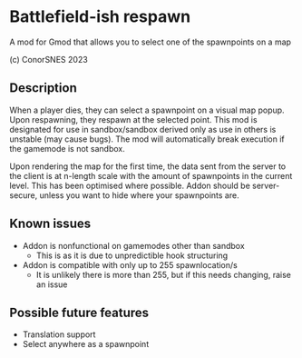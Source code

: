 # Battlefield-ish respawn
A mod for Gmod that allows you to select one of the spawnpoints on a map

(c) ConorSNES 2023

## Description
When a player dies, they can select a spawnpoint on a visual map popup. Upon respawning, they respawn at the selected point.
This mod is designated for use in sandbox/sandbox derived only as use in others is unstable (may cause bugs). The mod will automatically break execution if the gamemode is not sandbox.

Upon rendering the map for the first time, the data sent from the server to the client is at n-length scale with the amount of spawnpoints in the current level. This has been optimised where possible.
Addon should be server-secure, unless you want to hide where your spawnpoints are.

## Known issues
- Addon is nonfunctional on gamemodes other than sandbox
	- This is as it is due to unpredictible hook structuring
- Addon is compatible with only up to 255 spawnlocation/s
	- It is unlikely there is more than 255, but if this needs changing, raise an issue

## Possible future features
- Translation support
- Select anywhere as a spawnpoint
